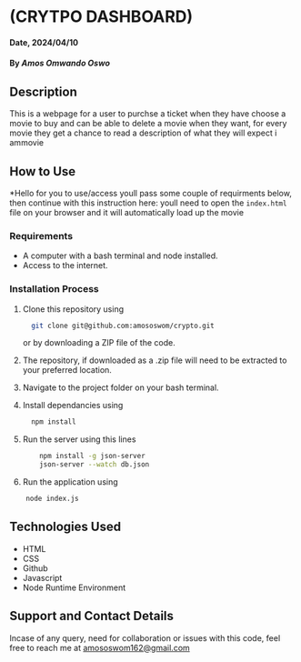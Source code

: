 # (CRYTPO DASHBOARD)

#### Date, 2024/04/10

#### By *Amos Omwando Oswo*

## Description
This is a webpage for a user to purchse a ticket when they have choose a movie to buy and can be able to delete a movie when they want,
for every movie they get a chance to read a description of what they will expect i ammovie
## How to Use
*Hello for you to use/access youll pass some couple of requirments below, then continue with this instruction here:
youll need to open the `index.html` file on your browser and it will automatically load up the movie
### Requirements

* A computer with a bash terminal and node installed.
* Access to the internet.

### Installation Process

1. Clone this repository using

    ```bash
      git clone git@github.com:amososwom/crypto.git
    ```

    or by downloading a ZIP file of the code.
  
2. The repository, if downloaded as a .zip file will need to be extracted to your preferred location.

3. Navigate to the project folder on your bash terminal.

4. Install dependancies using

    ```bash
      npm install
    ```

5. Run the server using this lines

    ```bash
        npm install -g json-server
        json-server --watch db.json
    ```

6. Run the application using

```bash
    node index.js
```

## Technologies Used

* HTML
* CSS
* Github
* Javascript
* Node Runtime Environment

## Support and Contact Details

Incase of any query, need for collaboration or issues with this code, feel free to reach me at
<amososwom162@gmail.com>
